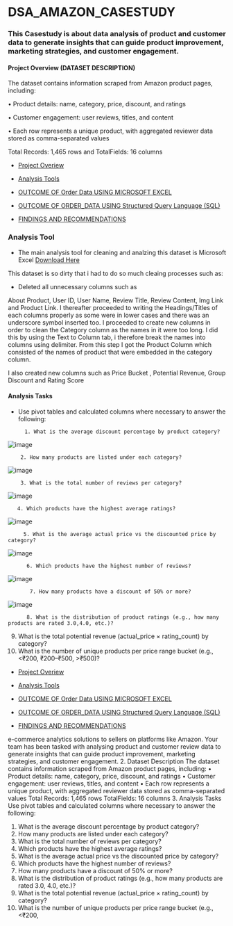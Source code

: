 # DSA_AMAZON_CASESTUDY

### This Casestudy is about data analysis of product and customer data to generate insights that can guide product improvement, marketing strategies, and customer engagement.

#### Project Overview (DATASET DESCRIPTION)

The dataset contains information scraped from Amazon product pages, including:

• Product details: name, category, price, discount, and ratings

• Customer engagement: user reviews, titles, and content

• Each row represents a unique product, with aggregated reviewer data stored as comma-separated values

Total Records: 1,465 rows and TotalFields: 16 columns


- [Project Overiew](#project-overview)

- [Analysis Tools](#analysis-tools)

- [OUTCOME OF Order Data USING MICROSOFT EXCEL](#outcome-of-order-data-using-microsoft-excel)

- [OUTCOME OF ORDER_DATA USING Structured Query Language (SQL)](#outcome-of-order-data-using-structured-query-language-sql)

- [FINDINGS AND RECOMMENDATIONS](#findings-and-recommendations)


### Analysis Tool

- The main analysis tool for cleaning and analzing this dataset is Microsoft Excel [Download Here](https://www.microsoft.com)

This dataset is so dirty that i had to do so much cleaing processes such as:

- Deleted all unnecessary columns such as

About Product, User ID, User Name, Review Title, Review Content, Img Link and Product Link.
I thereafter proceeded to writing the Headings/Titles of each columns properly as some were in lower cases and there was an underscore symbol inserted too.
I proceeded to create new columns in order to clean the Category column as the names in it were too long. I did this by using the Text to Column tab, i therefore break the names into columns using delimiter. From this step I got the Product Column which consisted of the names of product that were embedded in the category column.

I also created new columns such as Price Bucket , Potential Revenue, Group Discount and Rating Score
#### Analysis Tasks

- Use pivot tables and calculated columns where necessary to answer the following:
  
        1. What is the average discount percentage by product category?

![image](https://github.com/user-attachments/assets/05db4300-bf37-4d8c-9886-2726419685ad)

 

        2. How many products are listed under each category?


![image](https://github.com/user-attachments/assets/eb64badd-d29b-48cd-97df-4420c26c5ff5)


        
        3. What is the total number of reviews per category?

![image](https://github.com/user-attachments/assets/7c79bd81-1ce8-4b38-a7ff-1f2d125eb621)
 

       4. Which products have the highest average ratings?

![image](https://github.com/user-attachments/assets/b990ef63-df19-47ac-89d8-638451c3fa96)



         5. What is the average actual price vs the discounted price by category?

![image](https://github.com/user-attachments/assets/63c8ffff-cf4f-4250-9c72-7763d25138c0)


         
          6. Which products have the highest number of reviews?


![image](https://github.com/user-attachments/assets/0dd68266-fb90-4a60-a8f0-91e2808e8d97)


           7. How many products have a discount of 50% or more?

![image](https://github.com/user-attachments/assets/a09023bf-c7ac-45bf-b6d2-77f1c66c695b)


          8. What is the distribution of product ratings (e.g., how many products are rated 3.0,4.0, etc.)?








9. What is the total potential revenue (actual_price × rating_count) by category?
10. What is the number of unique products per price range bucket (e.g., <₹200,
₹200–₹500, >₹500)?



- [Project Overiew](#project-overview)

- [Analysis Tools](#analysis-tools)

- [OUTCOME OF Order Data USING MICROSOFT EXCEL](#outcome-of-order-data-using-microsoft-excel)

- [OUTCOME OF ORDER_DATA USING Structured Query Language (SQL)](#outcome-of-order-data-using-structured-query-language-sql)

- [FINDINGS AND RECOMMENDATIONS](#findings-and-recommendations)













e-commerce analytics solutions to sellers on platforms like Amazon. Your team has been
tasked with analysing product and customer review data to generate insights that can
guide product improvement, marketing strategies, and customer engagement.
2. Dataset Description
The dataset contains information scraped from Amazon product pages, including:
• Product details: name, category, price, discount, and ratings
• Customer engagement: user reviews, titles, and content
• Each row represents a unique product, with aggregated reviewer data
stored as comma-separated values
Total Records: 1,465 rows
TotalFields: 16 columns
3. Analysis Tasks
Use pivot tables and calculated columns where necessary to answer the following:
1. What is the average discount percentage by product category?
2. How many products are listed under each category?
3. What is the total number of reviews per category?
4. Which products have the highest average ratings?
5. What is the average actual price vs the discounted price by category?
6. Which products have the highest number of reviews?
7. How many products have a discount of 50% or more?
8. What is the distribution of product ratings (e.g., how many products are rated 3.0,
4.0, etc.)?
9. What is the total potential revenue (actual_price × rating_count) by category?
10. What is the number of unique products per price range bucket (e.g., <₹200,
